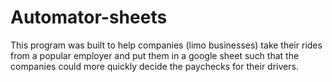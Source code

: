 # Automator-sheets
This program was built to help companies (limo businesses) take their rides from a popular employer and put them in a google sheet such that the companies could more quickly decide the paychecks for their drivers.
